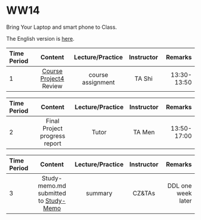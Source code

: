 # WW14 

Bring Your Laptop and smart phone  to Class. 

The English version is [here](WW14-Plan-en.md).



| Time Period |                           Content                            | Lecture/Practice  | Instructor |     Remarks |
| :---    |   :----:    |   :----:    |    :----:    | ---: |
|    1    |  [Course Project4](../../../Course-Projects/4_Project_spectrogram/BDMI-Lab-4-Instructions.md) Review  | course assignment |  TA Shi  |   13:30-13:50   |

| Time Period |            Content            | Lecture/Practice | Instructor |     Remarks |
| :---    |   :----:    |   :----:    |    :----:    | ---: |
|    2    |  Final Project progress report  | Tutor |  TA Men  |   13:50-17:00   |


| Time Period |                          Content                          | Lecture/Practice | Instructor |            Remarks |
| :---   |   :----:    |   :----:    |    :----:    | ---: |
|    3   | Study-memo.md  submitted to [Study-Memo](../../Study-Memo) | summary |     CZ&TAs     |  DDL one week later  |

